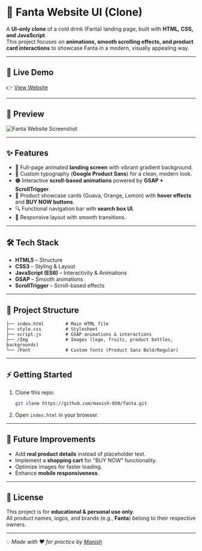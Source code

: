 # 🥤 Fanta Website UI (Clone)

A **UI-only clone** of a cold drink (Fanta) landing page, built with **HTML, CSS, and JavaScript**.  
This project focuses on **animations, smooth scrolling effects, and product card interactions** to showcase Fanta in a modern, visually appealing way.  

---

## 🚀 Live Demo
👉 [View Website](https://manish-850.github.io/fanta/)

---

## 📸 Preview

![Fanta Website Screenshot](./Img/preview.gif)

---

## ✨ Features
- 🍊 Full-page animated **landing screen** with vibrant gradient background.  
- 🎨 Custom typography (**Google Product Sans**) for a clean, modern look.  
- 🟠 Interactive **scroll-based animations** powered by **GSAP + ScrollTrigger**.  
- 🥭 Product showcase cards (Guava, Orange, Lemon) with **hover effects** and **BUY NOW buttons**.  
- 🔍 Functional navigation bar with **search box UI**.  
- 📱 Responsive layout with smooth transitions.

---

## 🛠️ Tech Stack
- **HTML5** – Structure  
- **CSS3** – Styling & Layout  
- **JavaScript (ES6)** – Interactivity & Animations  
- **GSAP** – Smooth animations  
- **ScrollTrigger** – Scroll-based effects  

---

## 📂 Project Structure
```
├── index.html        # Main HTML file
├── style.css         # Stylesheet
├── script.js         # GSAP animations & interactions
├── /Img              # Images (logo, fruits, product bottles, backgrounds)
└── /Font             # Custom fonts (Product Sans Bold/Regular)
```

---

## ⚡ Getting Started
1. Clone this repo:
   ```bash
   git clone https://github.com/manish-850/fanta.git
   ```
2. Open `index.html` in your browser.

---

## 🔮 Future Improvements
- Add **real product details** instead of placeholder text.  
- Implement a **shopping cart** for "BUY NOW" functionality.  
- Optimize images for faster loading.  
- Enhance **mobile responsiveness**.  

---

## 📜 License
This project is for **educational & personal use only**.  
All product names, logos, and brands (e.g., **Fanta**) belong to their respective owners.  

---

💡 *Made with ❤️ for practice by [Manish](https://github.com/manish-850)*

